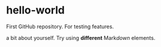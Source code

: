 # hello-world
First GitHub repository. For testing features.

a bit about yourself. Try using **different** Mark*down* elements.
